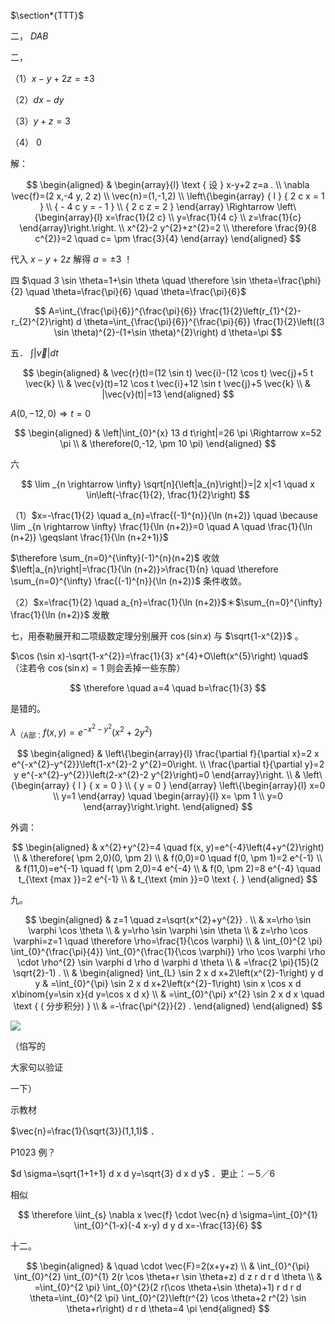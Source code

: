 $\section*{TTT}$

二， $D A B$

二，

（1）$x-y+2 z= \pm 3$

（2）$d x-d y$

（3）$y+z=3$

（4） 0

解：

$$
\begin{aligned}
& \begin{array}{l}
\text { 设 } x-y+2 z=a . \\
\nabla \vec{f}=(2 x,-4 y, 2 z) \\
\vec{n}=(1,-1,2) \\
\left\{\begin{array} { l }
{ 2 c x = 1 } \\
{ - 4 c y = - 1 } \\
{ 2 c z = 2 }
\end{array} \Rightarrow \left\{\begin{array}{l}
x=\frac{1}{2 c} \\
y=\frac{1}{4 c} \\
z=\frac{1}{c}
\end{array}\right.\right. \\
x^{2}-2 y^{2}+z^{2}=2 \\
\therefore \frac{9}{8 c^{2}}=2 \quad c= \pm \frac{3}{4}
\end{array}
\end{aligned}
$$

代入 $x-y+2 z$ 解得 $a= \pm 3$ ！

四 $\quad 3 \sin \theta=1+\sin \theta \quad \therefore \sin \theta=\frac{\phi}{2} \quad \theta=\frac{\pi}{6} \quad \theta=\frac{\pi}{6}$

$$
A=\int_{\frac{\pi}{6}}^{\frac{\pi}{6}} \frac{1}{2}\left(r_{1}^{2}-r_{2}^{2}\right) d \theta=\int_{\frac{\pi}{6}}^{\frac{\pi}{6}} \frac{1}{2}\left((3 \sin \theta)^{2}-(1+\sin \theta)^{2}\right) d \theta=\pi
$$

五． $\int|\vec{v}| d t$

$$
\begin{aligned}
& \vec{r}(t)=(12 \sin t) \vec{i}-(12 \cos t) \vec{j}+5 t \vec{k} \\
& \vec{v}(t)=12 \cos t \vec{i}+12 \sin t \vec{j}+5 \vec{k} \\
& |\vec{v}(t)|=13
\end{aligned}
$$

$A(0,-12,0) \Rightarrow t=0$

$$
\begin{aligned}
& \left|\int_{0}^{x} 13 d t\right|=26 \pi \Rightarrow x=52 \pi \\
& \therefore(0,-12, \pm 10 \pi)
\end{aligned}
$$

六

$$
\lim _{n \rightarrow \infty} \sqrt[n]{\left|a_{n}\right|}=|2 x|<1 \quad x \in\left(-\frac{1}{2}, \frac{1}{2}\right)
$$

（1）$x=-\frac{1}{2} \quad a_{n}=\frac{(-1)^{n}}{\ln (n+2)} \quad \because \lim _{n \rightarrow \infty} \frac{1}{\ln (n+2)}=0 \quad A \quad \frac{1}{\ln (n+2)} \geqslant \frac{1}{\ln (n+2+1)}$

$\therefore \sum_{n=0}^{\infty}(-1)^{n}(n+2)$ 收敛 $\left|a_{n}\right|=\frac{1}{\ln (n+2)}>\frac{1}{n} \quad \therefore \sum_{n=0}^{\infty} \frac{(-1)^{n}}{\ln (n+2)}$ 条件收敛。

（2）$x=\frac{1}{2} \quad a_{n}=\frac{1}{\ln (n+2)}$＊$\sum_{n=0}^{\infty} \frac{1}{\ln (n+2)}$ 发散

七，用泰勒展开和二项级数定理分别展开 $\cos (\sin x)$ 与 $\sqrt{1-x^{2}}$ 。

$\cos (\sin x)-\sqrt{1-x^{2}}=\frac{1}{3} x^{4}+O\left(x^{5}\right) \quad$（注若令 $\cos (\sin x)=1$ 则会丢掉一些东酔）

$$
\therefore \quad a=4 \quad b=\frac{1}{3}
$$

是错的。

$\lambda_{\text {（A部：}} f(x, y)=e^{-x^{2}-y^{2}}\left(x^{2}+2 y^{2}\right)$

$$
\begin{aligned}
& \left\{\begin{array}{l}
\frac{\partial f}{\partial x}=2 x e^{-x^{2}-y^{2}}\left(1-x^{2}-2 y^{2}=0\right. \\
\frac{\partial t}{\partial y}=2 y e^{-x^{2}-y^{2}}\left(2-x^{2}-2 y^{2}\right)=0
\end{array}\right. \\
& \left\{\begin{array} { l }
{ x = 0 } \\
{ y = 0 }
\end{array} \left\{\begin{array}{l}
x=0 \\
y=1
\end{array} \quad \begin{array}{l}
x= \pm 1 \\
y=0
\end{array}\right.\right.
\end{aligned}
$$

外调：

$$
\begin{aligned}
& x^{2}+y^{2}=4 \quad f(x, y)=e^{-4}\left(4+y^{2}\right) \\
& \therefore( \pm 2,0)(0, \pm 2) \\
& f(0,0)=0 \quad f(0, \pm 1)=2 e^{-1} \\
& f(11,0)=e^{-1} \quad f( \pm 2,0)=4 e^{-4} \\
& f(0, \pm 2)=8 e^{-4} \quad t_{\text {max }}=2 e^{-1} \\
& t_{\text {min }}=0 \text {. }
\end{aligned}
$$

九。

$$
\begin{aligned}
& z=1 \quad z=\sqrt{x^{2}+y^{2}} . \\
& x=\rho \sin \varphi \cos \theta \\
& y=\rho \sin \varphi \sin \theta \\
& z=\rho \cos \varphi=z=1 \quad \therefore \rho=\frac{1}{\cos \varphi} \\
& \int_{0}^{2 \pi} \int_{0}^{\frac{\pi}{4}} \int_{0}^{\frac{1}{\cos \varphi}} \rho \cos \varphi \rho \cdot \rho^{2} \sin \varphi d \rho d \varphi d \theta \\
& =\frac{2 \pi}{15}(2 \sqrt{2}-1) . \\
& \begin{aligned}
\int_{L} \sin 2 x d x+2\left(x^{2}-1\right) y d y & =\int_{0}^{\pi} \sin 2 x d x+2\left(x^{2}-1\right) \sin x \cos x d x\binom{y=\sin x}{d y=\cos x d x} \\
& =\int_{0}^{\pi} x^{2} \sin 2 x d x \quad \text { ( 分步积分) } \\
& =-\frac{\pi^{2}}{2} .
\end{aligned}
\end{aligned}
$$

![](https://cdn.mathpix.com/cropped/2025_04_21_afc34904ba54d8aff483g-2.jpg?height=204&width=1592&top_left_y=1897&top_left_x=49)

（惂写的

大家句以验证

一下）

示教材

$\vec{n}=\frac{1}{\sqrt{3}}(1,1,1)$ ．

P1023 例？

$d \sigma=\sqrt{1+1+1} d x d y=\sqrt{3} d x d y$ ．更止：－5／6

相似

$$
\therefore \iint_{s} \nabla x \vec{f} \cdot \vec{n} d \sigma=\int_{0}^{1} \int_{0}^{1-x}(-4 x-y) d y d x=-\frac{13}{6}
$$

十二。

$$
\begin{aligned}
& \quad \cdot \vec{F}=2(x+y+z) \\
& \int_{0}^{\pi} \int_{0}^{2} \int_{0}^{1} 2(r \cos \theta+r \sin \theta+z) d z r d r d \theta \\
& =\int_{0}^{2 \pi} \int_{0}^{2}(2 r(\cos \theta+\sin \theta)+1) r d r d \theta=\int_{0}^{2 \pi} \int_{0}^{2}\left(r^{2} \cos \theta+2 r^{2} \sin \theta+r\right) d r d \theta=4 \pi
\end{aligned}
$$

